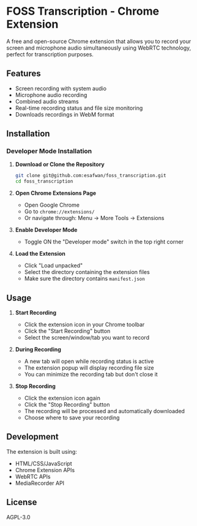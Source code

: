 # FOSS Transcription - Chrome Extension

A free and open-source Chrome extension that allows you to record your screen and microphone audio simultaneously using WebRTC technology, perfect for transcription purposes.

## Features

- Screen recording with system audio
- Microphone audio recording
- Combined audio streams
- Real-time recording status and file size monitoring
- Downloads recordings in WebM format

## Installation

### Developer Mode Installation

1. **Download or Clone the Repository**
   ```bash
   git clone git@github.com:esafwan/foss_transcription.git
   cd foss_transcription
   ```

2. **Open Chrome Extensions Page**
   - Open Google Chrome
   - Go to `chrome://extensions/`
   - Or navigate through: Menu → More Tools → Extensions

3. **Enable Developer Mode**
   - Toggle ON the "Developer mode" switch in the top right corner

4. **Load the Extension**
   - Click "Load unpacked"
   - Select the directory containing the extension files
   - Make sure the directory contains `manifest.json`

## Usage

1. **Start Recording**
   - Click the extension icon in your Chrome toolbar
   - Click the "Start Recording" button
   - Select the screen/window/tab you want to record


2. **During Recording**
   - A new tab will open while recording status is active
   - The extension popup will display recording file size
   - You can minimize the recording tab but don't close it

3. **Stop Recording**
   - Click the extension icon again
   - Click the "Stop Recording" button
   - The recording will be processed and automatically downloaded
   - Choose where to save your recording


## Development

The extension is built using:
- HTML/CSS/JavaScript
- Chrome Extension APIs
- WebRTC APIs
- MediaRecorder API

## License
AGPL-3.0